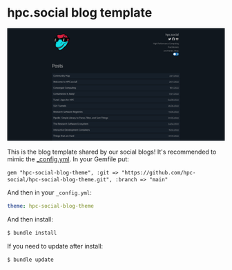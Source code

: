 # hpc.social blog template

![assets/images/blog.png](assets/images/blog.png)

This is the blog template shared by our social blogs! It's recommended to mimic the [_config.yml](_config.yml).
In your Gemfile put:

```gemfile
gem "hpc-social-blog-theme", :git => "https://github.com/hpc-social/hpc-social-blog-theme.git", :branch => "main"
```

And then in your `_config.yml`:

```yaml
theme: hpc-social-blog-theme
```

And then install:

```bash
$ bundle install
```

If you need to update after install:

```bash
$ bundle update
```
